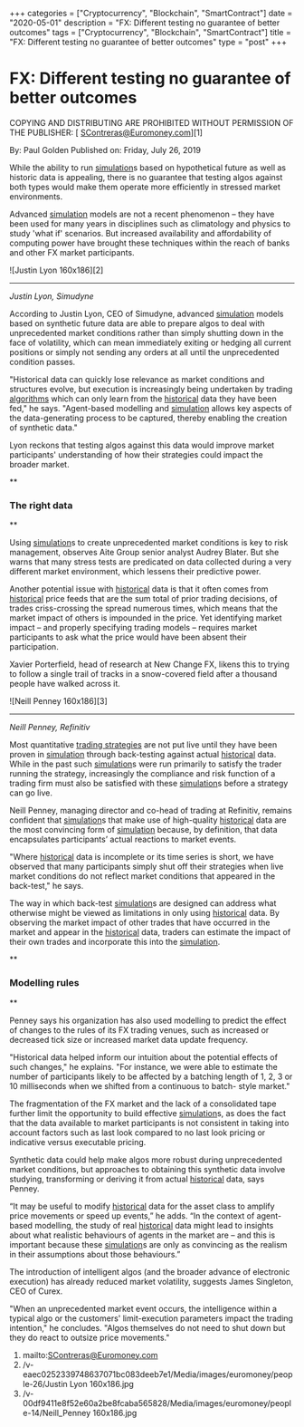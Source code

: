 +++
categories = ["Cryptocurrency", "Blockchain", "SmartContract"]
date = "2020-05-01"
description = "FX: Different testing no guarantee of better outcomes"
tags = ["Cryptocurrency", "Blockchain", "SmartContract"]
title = "FX: Different testing no guarantee of better outcomes"
type = "post"
+++

#  FX: Different testing no guarantee of better outcomes

COPYING AND DISTRIBUTING ARE PROHIBITED WITHOUT PERMISSION OF THE
PUBLISHER: [ SContreras@Euromoney.com][1]

By:  Paul Golden  Published on:  Friday, July 26, 2019

While the ability to run [simulation](https://www.fintechee.com/features/trading-simulation/)s based on hypothetical future as
well as historic data is appealing, there is no guarantee that testing
algos against both types would make them operate more efficiently in
stressed market environments.

Advanced [simulation](https://www.fintechee.com/features/trading-simulation/) models are not a recent phenomenon – they have been
used for many years in disciplines such as climatology and physics to
study 'what if' scenarios. But increased availability and affordability
of computing power have brought these techniques within the reach of
banks and other FX market participants.

![Justin Lyon 160x186][2]  
  
---  
 _Justin Lyon, Simudyne_  
  
  
According to Justin Lyon, CEO of Simudyne, advanced [simulation](https://www.fintechee.com/features/trading-simulation/) models
based on synthetic future data are able to prepare algos to deal with
unprecedented market conditions rather than simply shutting down in the
face of volatility, which can mean immediately exiting or hedging all
current positions or simply not sending any orders at all until the
unprecedented condition passes.

"Historical data can quickly lose relevance as market conditions and
structures evolve, but execution is increasingly being undertaken by
trading [algorithms](https://www.fintechee.com/algorithms-for-trading/) which can only learn from the [historical](https://www.fintechee.com/services/historical-data-for-forex/) data they
have been fed," he says. "Agent-based modelling and [simulation](https://www.fintechee.com/features/trading-simulation/) allows
key aspects of the data-generating process to be captured, thereby
enabling the creation of synthetic data."

Lyon reckons that testing algos against this data would improve market
participants' understanding of how their strategies could impact the
broader market.

 **

### The right data

**

Using [simulation](https://www.fintechee.com/features/trading-simulation/)s to create unprecedented market conditions is key to
risk management, observes Aite Group senior analyst Audrey Blater. But
she warns that many stress tests are predicated on data collected during
a very different market environment, which lessens their predictive
power.

Another potential issue with [historical](https://www.fintechee.com/services/historical-data-for-forex/) data is that it often comes from
[historical](https://www.fintechee.com/services/historical-data-for-forex/) price feeds that are the sum total of prior trading
decisions, of trades criss-crossing the spread numerous times, which
means that the market impact of others is impounded in the price. Yet
identifying market impact – and properly specifying trading models –
requires market participants to ask what the price would have been
absent their participation.

Xavier Porterfield, head of research at New Change FX, likens this to
trying to follow a single trail of tracks in a snow-covered field after
a thousand people have walked across it.

![Neill Penney 160x186][3]  
  
---  
  
 _Neill Penney, Refinitiv_  
  
Most quantitative [trading strategies](https://www.fintechee.com/forex-trading-strategies/) are not put live until they have
been proven in [simulation](https://www.fintechee.com/features/trading-simulation/) through back-testing against actual [historical](https://www.fintechee.com/services/historical-data-for-forex/)
data. While in the past such [simulation](https://www.fintechee.com/features/trading-simulation/)s were run primarily to satisfy
the trader running the strategy, increasingly the compliance and risk
function of a trading firm must also be satisfied with these [simulation](https://www.fintechee.com/features/trading-simulation/)s
before a strategy can go live.

Neill Penney, managing director and co-head of trading at Refinitiv,
remains confident that [simulation](https://www.fintechee.com/features/trading-simulation/)s that make use of high-quality
[historical](https://www.fintechee.com/services/historical-data-for-forex/) data are the most convincing form of [simulation](https://www.fintechee.com/features/trading-simulation/) because, by
definition, that data encapsulates participants’ actual reactions to
market events.

"Where [historical](https://www.fintechee.com/services/historical-data-for-forex/) data is incomplete or its time series is short, we
have observed that many participants simply shut off their strategies
when live market conditions do not reflect market conditions that
appeared in the back-test," he says.

The way in which back-test [simulation](https://www.fintechee.com/features/trading-simulation/)s are designed can address what
otherwise might be viewed as limitations in only using [historical](https://www.fintechee.com/services/historical-data-for-forex/) data.
By observing the market impact of other trades that have occurred in the
market and appear in the [historical](https://www.fintechee.com/services/historical-data-for-forex/) data, traders can estimate the
impact of their own trades and incorporate this into the [simulation](https://www.fintechee.com/features/trading-simulation/).

 **

### Modelling rules

**

Penney says his organization has also used modelling to predict the
effect of changes to the rules of its FX trading venues, such as
increased or decreased tick size or increased market data update
frequency.

"Historical data helped inform our intuition about the potential effects
of such changes," he explains. "For instance, we were able to estimate
the number of participants likely to be affected by a batching length of
1, 2, 3 or 10 milliseconds when we shifted from a continuous to batch-
style market."

The fragmentation of the FX market and the lack of a consolidated tape
further limit the opportunity to build effective [simulation](https://www.fintechee.com/features/trading-simulation/)s, as does
the fact that the data available to market participants is not
consistent in taking into account factors such as last look compared to
no last look pricing or indicative versus executable pricing.

Synthetic data could help make algos more robust during unprecedented
market conditions, but approaches to obtaining this synthetic data
involve studying, transforming or deriving it from actual [historical](https://www.fintechee.com/services/historical-data-for-forex/)
data, says Penney.

“It may be useful to modify [historical](https://www.fintechee.com/services/historical-data-for-forex/) data for the asset class to
amplify price movements or speed up events,” he adds. “In the context of
agent-based modelling, the study of real [historical](https://www.fintechee.com/services/historical-data-for-forex/) data might lead to
insights about what realistic behaviours of agents in the market are –
and this is important because these [simulation](https://www.fintechee.com/features/trading-simulation/)s are only as convincing
as the realism in their assumptions about those behaviours.”

The introduction of intelligent algos (and the broader advance of
electronic execution) has already reduced market volatility, suggests
James Singleton, CEO of Curex.

"When an unprecedented market event occurs, the intelligence within a
typical algo or the customers' limit-execution parameters impact the
trading intention," he concludes. "Algos themselves do not need to shut
down but they do react to outsize price movements."

  

   1. mailto:SContreras@Euromoney.com
   2. /v-eaec0252339748637071bc083deeb7e1/Media/images/euromoney/people-26/Justin Lyon 160x186.jpg
   3. /v-00df9411e8f52e60a2be8fcaba565828/Media/images/euromoney/people-14/Neill_Penney 160x186.jpg